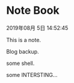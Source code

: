 # Note Book

2019年08月 5日 14:52:45

This is a note.  

Blog backup.  

some shell.  

some INTERSTING...
